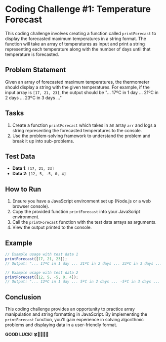 

# Coding Challenge #1: Temperature Forecast

This coding challenge involves creating a function called `printForecast` to display the forecasted maximum temperatures in a string format. The function will take an array of temperatures as input and print a string representing each temperature along with the number of days until that temperature is forecasted.

## Problem Statement
Given an array of forecasted maximum temperatures, the thermometer should display a string with the given temperatures. For example, if the input array is `[17, 21, 23]`, the output should be "... 17ºC in 1 day ... 21ºC in 2 days ... 23ºC in 3 days ..."

## Tasks
1. Create a function `printForecast` which takes in an array `arr` and logs a string representing the forecasted temperatures to the console. 
2. Use the problem-solving framework to understand the problem and break it up into sub-problems.

## Test Data
- **Data 1**: `[17, 21, 23]`
- **Data 2**: `[12, 5, -5, 0, 4]`

## How to Run
1. Ensure you have a JavaScript environment set up (Node.js or a web browser console).
2. Copy the provided function `printForecast` into your JavaScript environment.
3. Call the `printForecast` function with the test data arrays as arguments.
4. View the output printed to the console.

## Example
```javascript
// Example usage with test data 1
printForecast([17, 21, 23]);
// Output: "... 17ºC in 1 day ... 21ºC in 2 days ... 23ºC in 3 days ..."

// Example usage with test data 2
printForecast([12, 5, -5, 0, 4]);
// Output: "... 12ºC in 1 day ... 5ºC in 2 days ... -5ºC in 3 days ... 0ºC in 4 days ... 4ºC in 5 days ..."
```

## Conclusion
This coding challenge provides an opportunity to practice array manipulation and string formatting in JavaScript. By implementing the `printForecast` function, you'll gain experience in solving algorithmic problems and displaying data in a user-friendly format.

**GOOD LUCK!** 🍀👩‍💻👨‍💻
